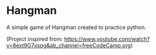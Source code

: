 # Hangman

A simple game of Hangman created to practice python. 

(Project inspired from: https://www.youtube.com/watch?v=8ext9G7xspg&ab_channel=freeCodeCamp.org)
